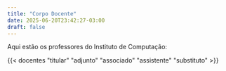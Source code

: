 ```yaml
---
title: "Corpo Docente"
date: 2025-06-20T23:42:27-03:00
draft: false
---
```


<!--
Caso queira editar as informações dos docentes, modifique os arquivos em
data/pessoas_e_grupos.yaml
-->

Aqui estão os professores do Instituto de Computação:

{{< docentes "titular" "adjunto" "associado" "assistente" "substituto" >}}



